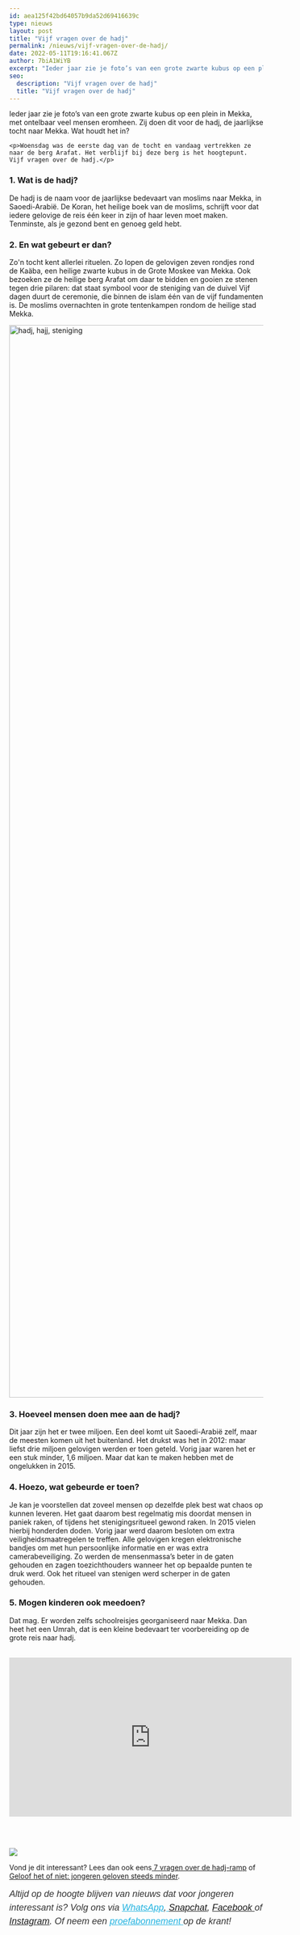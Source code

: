 ```yaml
---
id: aea125f42bd64057b9da52d69416639c
type: nieuws
layout: post
title: "Vijf vragen over de hadj"
permalink: /nieuws/vijf-vragen-over-de-hadj/
date: 2022-05-11T19:16:41.067Z
author: 7biA1WiYB
excerpt: "Ieder jaar zie je foto’s van een grote zwarte kubus op een plein in Mekka, met ontelbaar veel mensen eromheen. Zij doen dit voor de hadj, de jaarlijkse tocht naar Mekka. Wat houdt het in?  "
seo:
  description: "Vijf vragen over de hadj"
  title: "Vijf vragen over de hadj"
---
```

Ieder jaar zie je foto’s van een grote zwarte kubus op een plein in Mekka, met ontelbaar veel mensen eromheen. Zij doen dit voor de hadj, de jaarlijkse tocht naar Mekka. Wat houdt het in?  

    <p>Woensdag was de eerste dag van de tocht en vandaag vertrekken ze naar de berg Arafat. Het verblijf bij deze berg is het hoogtepunt. Vijf vragen over de hadj.</p>
<h3>1. Wat is de hadj?</h3>
<p>De hadj is de naam voor de jaarlijkse bedevaart van moslims naar Mekka, in Saoedi-Arabië. De Koran, het heilige boek van de moslims, schrijft voor dat iedere gelovige de reis één keer in zijn of haar leven moet maken. Tenminste, als je gezond bent en genoeg geld hebt.</p>
<h3>2. En wat gebeurt er dan?</h3>
<p>Zo'n tocht kent allerlei rituelen. Zo lopen de gelovigen zeven rondjes rond de Kaäba, een heilige zwarte kubus in de Grote Moskee van Mekka. Ook bezoeken ze de heilige berg Arafat om daar te bidden en gooien ze stenen tegen drie pilaren: dat staat symbool voor de steniging van de duivel Vijf dagen duurt de ceremonie, die binnen de islam één van de vijf fundamenten is. De moslims overnachten in grote tentenkampen rondom de heilige stad Mekka. <br><div class="media media-element-container media-default"><div id="file-418884" class="file file-image file-image-jpeg">

        
  
  <div class="content">
    <img alt="hadj, hajj, steniging" title="Foto: ANP" height="2124" width="4208" class="media-element file-default" data-delta="1" src="https://7dagen.netlify.app/sites/default/files/ANP-14263957_0_0.jpg">  </div>

  
</div>
</div>
<h3>3. Hoeveel mensen doen mee aan de hadj?</h3>
<p>Dit jaar zijn het er twee miljoen. Een deel komt uit Saoedi-Arabië zelf, maar de meesten komen uit het buitenland. Het drukst was het in 2012: maar liefst drie miljoen gelovigen werden er toen geteld. Vorig jaar waren het er een stuk minder, 1,6 miljoen. Maar dat kan te maken hebben met de ongelukken in 2015.</p>
<h3>4. Hoezo, wat gebeurde er toen?</h3>
<p>Je kan je voorstellen dat zoveel mensen op dezelfde plek best wat chaos op kunnen leveren. Het gaat daarom best regelmatig mis doordat mensen in paniek raken, of tijdens het stenigingsritueel gewond raken. In 2015 vielen hierbij honderden doden. Vorig jaar werd daarom besloten om extra veiligheidsmaatregelen te treffen. Alle gelovigen kregen elektronische bandjes om met hun persoonlijke informatie en er was extra camerabeveiliging. Zo werden de mensenmassa’s beter in de gaten gehouden en zagen toezichthouders wanneer het op bepaalde punten te druk werd. Ook het ritueel van stenigen werd scherper in de gaten gehouden.</p>
<h3>5. Mogen kinderen ook meedoen?</h3>
<p>Dat mag. Er worden zelfs schoolreisjes georganiseerd naar Mekka. Dan heet het een Umrah, dat is een kleine bedevaart ter voorbereiding op de grote reis naar hadj. <br><br></p>
<iframe allowfullscreen="" frameborder="0" height="315" src="https://www.youtube.com/embed/MwVb_QkDj6c" width="560"></iframe><p><br> </p>
<div class="kader">
<p><img class="kaderafbeelding" src="https://7dagen.netlify.app/sites/default/files/ff.png"></p>
<p>Vond je dit interessant? Lees dan ook eens<a href="https://7dagen.netlify.app/lifestyle/fenna-17-van-hoefwijzer-over-het-succes-van-paardentubers" target="_blank"> </a><a href="https://7dagen.netlify.app/hadj">7 vragen over de hadj-ramp</a> of <a href="https://7dagen.netlify.app/lifestyle-nieuws/geloof-het-niet-jongeren-geloven-steeds-minder">Geloof het of niet: jongeren geloven steeds minder</a>.</p>
<p><em style="box-sizing: inherit; color: rgb(51, 51, 51); font-family: &quot;PT Sans&quot;, sans-serif; font-size: 18px; line-height: 27px;">Altijd op de hoogte blijven van nieuws dat voor jongeren interessant is? Volg ons via </em><em style="box-sizing: inherit; color: rgb(34, 179, 224); transition: color 0.3s ease; font-family: &quot;PT Sans&quot;, sans-serif; font-size: 18px; line-height: 27px;"><a href="https://7dagen.netlify.app/whatsapp" style="box-sizing: inherit; color: rgb(34, 179, 224); transition: color 0.3s ease; font-family: &quot;PT Sans&quot;, sans-serif; font-size: 18px; line-height: 27px;">WhatsApp</a></em><em style="box-sizing: inherit; color: rgb(51, 51, 51); font-family: &quot;PT Sans&quot;, sans-serif; font-size: 18px; line-height: 27px;">,</em><em style="box-sizing: inherit; color: rgb(34, 179, 224); transition: color 0.3s ease; font-family: &quot;PT Sans&quot;, sans-serif; font-size: 18px; line-height: 27px;"><a href="https://7dagen.netlify.app/whatsapp" style="box-sizing: inherit; color: rgb(34, 179, 224); transition: color 0.3s ease; font-family: &quot;PT Sans&quot;, sans-serif; font-size: 18px; line-height: 27px;"> </a></em><em style="box-sizing: inherit; color: rgb(51, 51, 51); font-family: &quot;PT Sans&quot;, sans-serif; font-size: 18px; line-height: 27px;"><a href="https://www.snapchat.com/add/sevendaysnl">Snapchat</a>, <a href="https://www.facebook.com/7Daysnl?ref=bookmarks">Facebook </a>of <a href="https://instagram.com/7DAysnl/">Instagram</a>. Of </em><em style="box-sizing: inherit; color: rgb(51, 51, 51); font-family: &quot;PT Sans&quot;, sans-serif; font-size: 18px; line-height: 27px;">neem een </em><a href="https://abonneren.sevendays.nl/abonneren/abonnementen/ae/artikel" style="box-sizing: inherit; color: rgb(34, 179, 224); transition: color 0.3s ease; font-family: &quot;PT Sans&quot;, sans-serif; font-size: 18px; line-height: 27px;"><em style="box-sizing: inherit;">proefabonnement </em></a><em style="box-sizing: inherit; color: rgb(51, 51, 51); font-family: &quot;PT Sans&quot;, sans-serif; font-size: 18px; line-height: 27px;">op de krant!</em></p>
</div>
  
